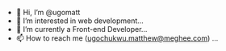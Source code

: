 - 👋 Hi, I’m @ugomatt
- 👀 I’m interested in web development...
- 🌱 I’m currently a Front-end Developer...
- 📫 How to reach me (ugochukwu.matthew@meghee.com) ...

<!---
ugomatt/ugomatt is a ✨ special ✨ repository because its `README.md` (this file) appears on your GitHub profile.
You can click the Preview link to take a look at your changes.
--->
